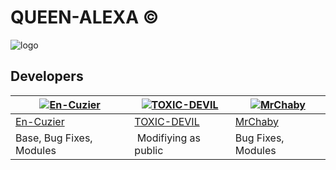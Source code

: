 # QUEEN-ALEXA ©

![logo](https://telegra.ph/file/4b978de48c417dc1f4cb1.jpg)



## Developers
  <div align="center">
    
  [![En-Cuzier](https://github.com/En-Cuzier.png?size=100)](https://github.com/En-Cuzier) |  [![TOXIC-DEVIL](https://github.com/TOXIC-DEVIL.png?size=100)](https://github.TOXIC-DEVIL) | [![MrChaby](https://github.com/MrChaby.png?size=100)](https://github.com/MrChaby) 
----|----|----
[En-Cuzier](https://github.com/En-Cuzier)  | [TOXIC-DEVIL](https://github.TOXIC-DEVIL) | [MrChaby](https://github.MrChaby)
Base, Bug Fixes, Modules | Modifiying  as   public | Bug Fixes, Modules
  </div>
    
